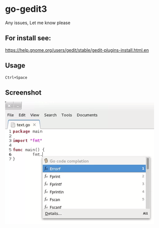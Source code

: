 # go-gedit3
Any issues, Let me know please

## For install see:
https://help.gnome.org/users/gedit/stable/gedit-plugins-install.html.en


## Usage

```
Ctrl+Space
```

## Screenshot

![go-gedit3](go-gedit3.png)